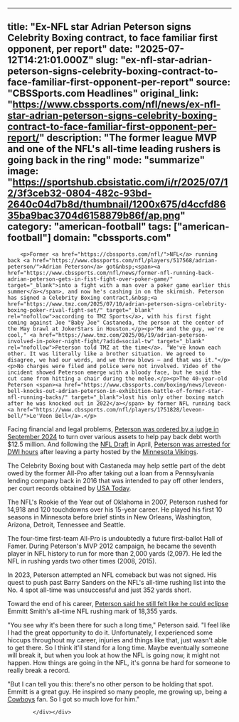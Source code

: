 ---
   title: "Ex-NFL star Adrian Peterson signs Celebrity Boxing contract, to face familiar first opponent, per report"
   date: "2025-07-12T14:21:01.000Z"
   slug: "ex-nfl-star-adrian-peterson-signs-celebrity-boxing-contract-to-face-familiar-first-opponent-per-report"
   source: "CBSSports.com Headlines"
   original_link: "https://www.cbssports.com/nfl/news/ex-nfl-star-adrian-peterson-signs-celebrity-boxing-contract-to-face-familiar-first-opponent-per-report/"
   description: "The former league MVP and one of the NFL's all-time leading rushers is going back in the ring"
   mode: "summarize"
   image: "https://sportshub.cbsistatic.com/i/r/2025/07/12/3f3ceb32-0804-482c-93bd-2640c04d7b8d/thumbnail/1200x675/d4ccfd8635ba9bac3704d6158879b86f/ap.png"
   category: "american-football"
   tags: ["american-football"]
   domain: "cbssports.com"
  ---
  <div id="readability-page-1" class="page"><div>
        
        
                            
                
        <p>Former <a href="https://cbssports.com/nfl/">NFL</a> running back <a href="https://www.cbssports.com/nfl/players/517568/adrian-peterson/">Adrian Peterson</a> got&nbsp;<span><a href="https://www.cbssports.com/nfl/news/former-nfl-running-back-adrian-peterson-gets-in-fist-fight-over-poker-game/" target="_blank">into a fight with a man over a poker game earlier this summer</a></span>, and now he's cashing in on the skirmish. Peterson has signed a Celebrity Boxing contract,&nbsp;<a href="https://www.tmz.com/2025/07/10/adrian-peterson-signs-celebrity-boxing-poker-rival-fight-set/" target="_blank" rel="nofollow">according to TMZ Sports</a>, with his first fight coming against Joe "Baby Joe" Castaneda, the person at the center of the May brawl at JokerStars in Houston.</p><p>"Me and the guy, we're cool," <a href="https://www.tmz.com/2025/06/19/adrian-peterson-involved-in-poker-night-fight/?adid=social-tw" target="_blank" rel="nofollow">Peterson told TMZ at the time</a>. "We've known each other. It was literally like a brother situation. We agreed to disagree, we had our words, and we threw blows — and that was it."</p><p>No charges were filed and police were not involved. Video of the incident showed Peterson emerge with a bloody face, but he said the cut came from hitting a chair during the melee.</p><p>The 40-year-old Peterson <span><a href="https://www.cbssports.com/boxing/news/leveon-bell-knocks-out-adrian-peterson-in-exhibition-battle-of-former-star-nfl-running-backs/" target="_blank">lost his only other boxing match after he was knocked out in 2022</a></span> by former NFL running back <a href="https://www.cbssports.com/nfl/players/1751828/leveon-bell/">Le'Veon Bell</a>.</p>
        

<p>Facing financial and legal problems, <span><a href="https://www.cbssports.com/nfl/news/former-nfl-mvp-adrian-peterson-ordered-to-turn-over-assets-in-order-to-pay-off-massive-amount-of-debt/" target="_blank">Peterson was ordered by a judge in September 2024</a></span> to turn over various assets to help pay back debt worth $12.5 million. And following the <a href="https://cbssports.com/nfl/draft/">NFL Draft</a> in April, <span><a href="https://www.cbssports.com/nfl/news/former-nfl-mvp-adrian-peterson-arrested-for-alleged-dwi-just-hours-after-leaving-vikings-draft-party/" target="_blank">Peterson was arrested for DWI hours</a></span> after leaving a party hosted by the <a href="https://www.cbssports.com/nfl/teams/MIN/minnesota-vikings/">Minnesota Vikings</a>.</p><p>The Celebrity Boxing bout with Castaneda may help settle part of the debt owed by the former All-Pro after taking out a loan from a Pennsylvania lending company back in 2016 that was intended to pay off other lenders, per court records obtained by&nbsp;<a href="https://www.usatoday.com/story/sports/nfl/2024/09/10/adrian-peterson-vikings-debt-judge-order/75154198007/" target="_blank" rel="nofollow">USA Today</a>.</p><p>The NFL's Rookie of the Year out of Oklahoma in 2007, Peterson rushed for 14,918 and 120 touchdowns over his 15-year career. He played his first 10 seasons in Minnesota before brief stints in New Orleans, Washington, Arizona, Detroit, Tennessee and Seattle.&nbsp;</p>
        

<p>The four-time first-team All-Pro is undoubtedly a future first-ballot Hall of Famer. During Peterson's MVP 2012 campaign, he became the seventh player in NFL history to run for more than 2,000 yards (2,097). He led the NFL in rushing yards two other times (2008, 2015).&nbsp;</p><p>In 2023, Peterson attempted an NFL comeback but was not signed. His quest to push past Barry Sanders on the NFL's all-time rushing list into the No. 4 spot all-time was unsuccessful and just 352 yards short.</p><p>Toward the end of his career, <span><a href="https://www.cbssports.com/nfl/news/adrian-peterson-not-retiring-in-2023-hopes-to-play-one-more-year-mentally-i-havent-officially-hung-it-up/" target="_blank">Peterson said he still felt like he could eclipse</a></span> Emmitt Smith's all-time NFL rushing mark of 18,355 yards.</p>
        

<p>"You see why it's been there for such a long time," Peterson said. "I feel like I had the great opportunity to do it. Unfortunately, I experienced some hiccups throughout my career, injuries and things like that, just wasn't able to get there. So I think it'll stand for a long time. Maybe eventually someone will break it, but when you look at how the NFL is going now, it might not happen. How things are going in the NFL, it's gonna be hard for someone to really break a record.&nbsp;</p><p>"But I can tell you this: there's no other person to be holding that spot. Emmitt is a great guy. He inspired so many people, me growing up, being a <a href="https://www.cbssports.com/nfl/teams/DAL/dallas-cowboys/">Cowboys</a> fan. So I got so much love for him."&nbsp;</p>


        
            </div></div>